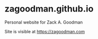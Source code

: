 # zagoodman.github.io
Personal website for Zack A. Goodman

Site is visible at <https://zagoodman.com>
